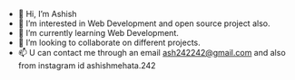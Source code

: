 - 👋 Hi, I’m Ashish 
- 👀 I’m interested in  Web Development and open source project also.
- 🌱 I’m currently learning Web Development.
- 💞️ I’m looking to collaborate on different projects.
- 📫 U can contact me through an email ash242242@gmail.com and also from instagram id ashishmehata.242

<!---
Ashish-242/Ashish-242 is a ✨ special ✨ repository because its `README.md` (this file) appears on your GitHub profile.
You can click the Preview link to take a look at your changes.
--->
